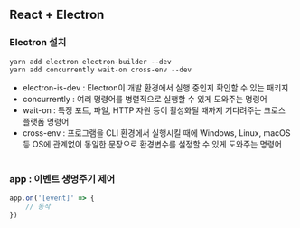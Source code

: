 ## React + Electron

### Electron 설치
```
yarn add electron electron-builder --dev
yarn add concurrently wait-on cross-env --dev
```

- electron-is-dev : Electron이 개발 환경에서 실행 중인지 확인할 수 있는 패키지
- concurrently : 여러 명령어를 병렬적으로 실행할 수 있게 도와주는 명령어
- wait-on : 특정 포트, 파일, HTTP 자원 등이 활성화될 때까지 기다려주는 크로스 플랫폼 명령어
- cross-env : 프로그램을 CLI 환경에서 실행시킬 때에 Windows, Linux, macOS 등 OS에 관계없이 동일한 문장으로 환경변수를 설정할 수 있게 도와주는 명령어

#

### app : 이벤트 생명주기 제어
```javascript
app.on('[event]' => {
    // 동작
})
```